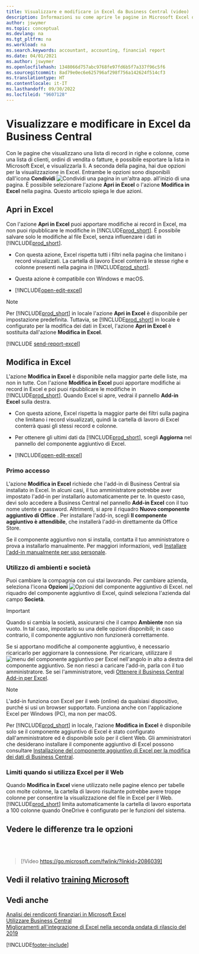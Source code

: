 ```yaml
---
title: Visualizzare e modificare in Excel da Business Central (video)
description: Informazioni su come aprire le pagine in Microsoft Excel da Business Central per una migliore analisi dei dati.
author: jswymer
ms.topic: conceptual
ms.devlang: na
ms.tgt_pltfrm: na
ms.workload: na
ms.search.keywords: accountant, accounting, financial report
ms.date: 04/01/2021
ms.author: jswymer
ms.openlocfilehash: 1348066d757abc9768fe97fd6b5f7a337f96c5f6
ms.sourcegitcommit: 8ad79e0ec6e625796af298f756a142624f514cf3
ms.translationtype: HT
ms.contentlocale: it-IT
ms.lasthandoff: 09/30/2022
ms.locfileid: "9607128"
---
```

# <a name="viewing-and-editing-in-excel-from-business-central"></a>Visualizzare e modificare in Excel da Business Central

Con le pagine che visualizzano una lista di record in righe e colonne, come una lista di clienti, ordini di vendita o fatture, è possibile esportare la lista in Microsoft Excel, e visualizzarla lì. A seconda della pagina, hai due opzioni per la visualizzazione in Excel. Entrambe le opzioni sono disponibili dall'icona **Condividi**  ![Condividi una pagina in un'altra app.](media/share-icon.png) all'inizio di una pagina. È possibile selezionare l'azione **Apri in Excel** o l'azione **Modifica in Excel** nella pagina. Questo articolo spiega le due azioni.

## <a name="open-in-excel"></a>Apri in Excel

Con l'azione **Apri in Excel** puoi apportare modifiche ai record in Excel, ma non puoi ripubblicare le modifiche in [!INCLUDE[prod_short](includes/prod_short.md)]. È possibile salvare solo le modifiche al file Excel, senza influenzare i dati in [!INCLUDE[prod_short](includes/prod_short.md)].

- Con questa azione, Excel rispetta tutti i filtri nella pagina che limitano i record visualizzati. La cartella di lavoro Excel conterrà le stesse righe e colonne presenti nella pagina in [!INCLUDE[prod_short](includes/prod_short.md)].

- Questa azione è compatibile con Windows e macOS.
- [!INCLUDE[open-edit-excel](includes/open-and-edit-excel.md)]

> [!NOTE]
> Per [!INCLUDE[prod_short](includes/prod_short.md)] in locale l'azione **Apri in Excel** è disponibile per impostazione predefinita. Tuttavia, se [!INCLUDE[prod_short](includes/prod_short.md)] in locale è configurato per la modifica dei dati in Excel, l'azione **Apri in Excel** è sostituita dall'azione **Modifica in Excel**.

[!INCLUDE [send-report-excel](includes/send-report-excel.md)]  

## <a name="edit-in-excel"></a>Modifica in Excel

L'azione **Modifica in Excel** è disponibile nella maggior parte delle liste, ma non in tutte. Con l'azione **Modifica in Excel** puoi apportare modifiche ai record in Excel e poi puoi ripubblicare le modifiche in [!INCLUDE[prod_short](includes/prod_short.md)]. Quando Excel si apre, vedrai il pannello **Add-in Excel** sulla destra.

- Con questa azione, Excel rispetta la maggior parte dei filtri sulla pagina che limitano i record visualizzati, quindi la cartella di lavoro di Excel conterrà quasi gli stessi record e colonne.

- Per ottenere gli ultimi dati da [!INCLUDE[prod_short](includes/prod_short.md)], scegli **Aggiorna** nel pannello del componente aggiuntivo di Excel.
- [!INCLUDE[open-edit-excel](includes/open-and-edit-excel.md)]

### <a name="first-time-sign-in"></a>Primo accesso

L'azione **Modifica in Excel** richiede che l'add-in di Business Central sia installato in Excel. In alcuni casi, il tuo amministratore potrebbe aver impostato l'add-in per installarlo automaticamente per te. In questo caso, devi solo accedere a Business Central nel pannello **Add-in Excel** con il tuo nome utente e password. Altrimenti, si apre il riquadro **Nuovo componente aggiuntivo di Office** . Per installare l'add-in, scegli **Il componente aggiuntivo è attendibile**, che installerà l'add-in direttamente da Office Store.

Se il componente aggiuntivo non si installa, contatta il tuo amministratore o prova a installarlo manualmente. Per maggiori informazioni, vedi [Installare l'add-in manualmente per uso personale](admin-deploy-excel-addin.md#install).

### <a name="work-across-environments-and-companies"></a>Utilizzo di ambienti e società

Puoi cambiare la compagnia con cui stai lavorando. Per cambiare azienda, seleziona l'icona **Opzioni** ![Opzioni del componente aggiuntivo di Excel.](media/cogwheel.png "Opzioni del componente aggiuntivo per Excel") nel riquadro del componente aggiuntivo di Excel, quindi seleziona l'azienda dal campo **Società**.  

> [!IMPORTANT]
> Quando si cambia la società, assicurarsi che il campo **Ambiente** non sia vuoto. In tal caso, impostarlo su una delle opzioni disponibili; in caso contrario, il componente aggiuntivo non funzionerà correttamente.  

Se si apportano modifiche al componente aggiuntivo, è necessario ricaricarlo per aggiornare la connessione. Per ricaricare, utilizzare il ![menu del componente aggiuntivo per Excel](media/excel-addin-menu.png "Menu del componente aggiuntivo per Excel") nell'angolo in alto a destra del componente aggiuntivo. Se non riesci a caricare l'add-in, parla con il tuo amministratore. Se sei l'amministratore, vedi [Ottenere il Business Central Add-in per Excel](admin-deploy-excel-addin.md).

> [!NOTE]
> L'add-in funziona con Excel per il web (online) da qualsiasi dispositivo, purché si usi un browser supportato. Funziona anche con l'applicazione Excel per Windows (PC), ma non per macOS.
>
> Per [!INCLUDE[prod_short](includes/prod_short.md)] in locale, l'azione **Modifica in Excel** è disponibile solo se il componente aggiuntivo di Excel è stato configurato dall'amministratore ed è disponibile solo per il client Web. Gli amministratori che desiderano installare il componente aggiuntivo di Excel possono consultare [Installazione del componente aggiuntivo di Excel per la modifica dei dati di Business Central](/dynamics365/business-central/dev-itpro/administration/configuring-excel-addin).

### <a name="limits-when-using-excel-for-the-web"></a>Limiti quando si utilizza Excel per il Web 

Quando **Modifica in Excel** viene utilizzato nelle pagine elenco per tabelle con molte colonne, la cartella di lavoro risultante potrebbe avere troppe colonne per consentire la visualizzazione del file in Excel per il Web. [!INCLUDE[prod_short](includes/prod_short.md)] limita automaticamente la cartella di lavoro esportata a 100 colonne quando OneDrive è configurato per le funzioni del sistema. 

## <a name="see-the-differences-between-the-options"></a>Vedere le differenze tra le opzioni
<br><br>  

> [!Video https://go.microsoft.com/fwlink/?linkid=2086039]

## <a name="see-related-microsoft-training"></a>Vedi il relativo [training Microsoft](/training/modules/configure-powerbi-excel-dynamics-365-business-central/index)

## <a name="see-also"></a>Vedi anche

[Analisi dei rendiconti finanziari in Microsoft Excel](finance-analyze-excel.md)  
[Utilizzare Business Central](ui-work-product.md)  
[Miglioramenti all'integrazione di Excel nella seconda ondata di rilascio del 2019](/dynamics365-release-plan/2019wave2/dynamics365-business-central/enhancements-excel-integration)  


[!INCLUDE[footer-include](includes/footer-banner.md)]
